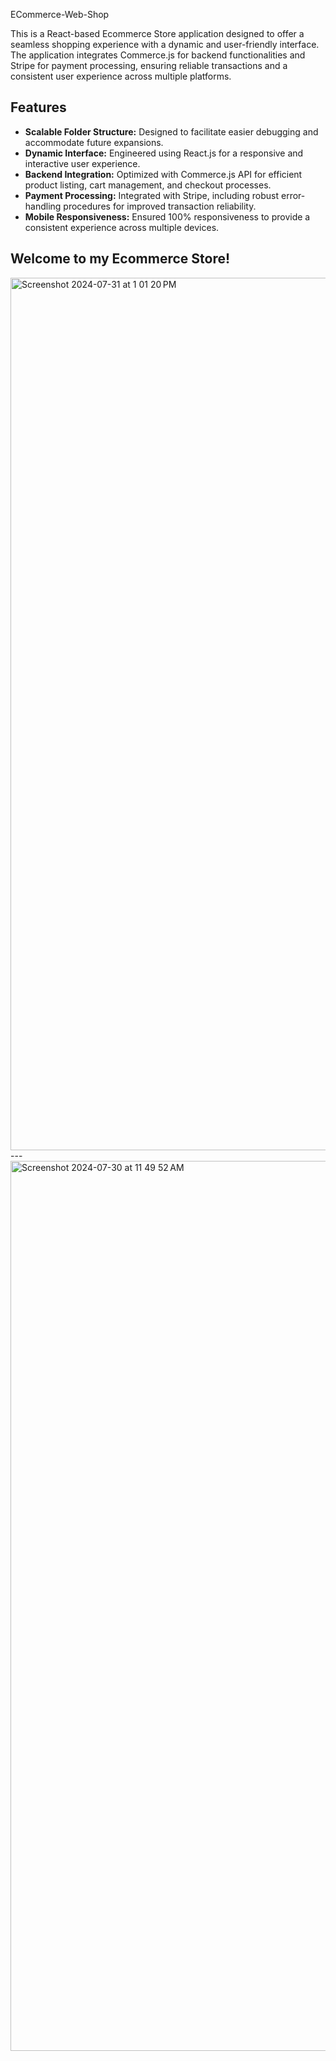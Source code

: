 ECommerce-Web-Shop

This is a React-based Ecommerce Store application designed to offer a seamless shopping experience with a dynamic and user-friendly interface. The application integrates Commerce.js for backend functionalities and Stripe for payment processing, ensuring reliable transactions and a consistent user experience across multiple platforms.

## Features
- **Scalable Folder Structure:** Designed to facilitate easier debugging and accommodate future expansions.
- **Dynamic Interface:** Engineered using React.js for a responsive and interactive user experience.
- **Backend Integration:** Optimized with Commerce.js API for efficient product listing, cart management, and checkout processes.
- **Payment Processing:** Integrated with Stripe, including robust error-handling procedures for improved transaction reliability.
- **Mobile Responsiveness:** Ensured 100% responsiveness to provide a consistent experience across multiple devices.

## Welcome to my Ecommerce Store!
<img width="1396" alt="Screenshot 2024-07-31 at 1 01 20 PM" src="https://github.com/user-attachments/assets/3c41afc9-b354-4098-a70d-734a90fa0ce4">
---
<img width="1424" alt="Screenshot 2024-07-30 at 11 49 52 AM" src="https://github.com/user-attachments/assets/512c7b06-856f-4c58-8374-ead6de4c61a0">




